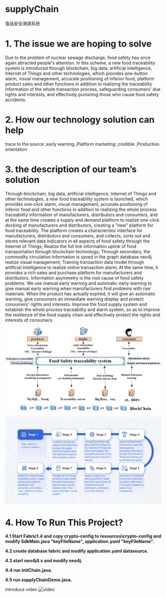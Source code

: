 # supplyChain
食品安全溯源系统

# **1. The issue we are hoping to solve**

Due to the problem of nuclear sewage discharge, food safety has once again attracted people's attention. In this scheme, a new food traceability system is introduced through blockchain, big data, artificial intelligence, Internet of Things and other technologies, which provides one-button alarm, visual management, accurate positioning of inferior food, platform product sales and other functions in addition to realizing the traceability information of the whole transaction process, safeguarding consumers' due rights and interests, and effectively punishing those who cause food safety accidents. 

# **2. How our technology solution can help**

trace to the source ,early warning ,Platform marketing ,credible ,Production orientation 

# **3. the description of our team’s solution**

Through blockchain, big data, artificial intelligence, Internet of Things and other technologies, a new food traceability system is launched, which provides one-click alarm, visual management, accurate positioning of inferior food and other functions in addition to realizing the whole process traceability information of manufacturers, distributors and consumers, and at the same time creates a supply and demand platform to realize one-click docking of manufacturers and distributors, creating a "new" platform for food traceability. 
The platform creates a characteristic interface for manufacturers, distributors and consumers, and collects, sorts out and stores relevant data indicators in all aspects of food safety through the Internet of Things; Realize the full link information uplink of food transportation through blockchain technology; Through secondary, the commodity circulation information is saved in the graph database neo4j realize visual management; Training transaction data model through artificial intelligence to realize online transaction alarm; At the same time, it provides a rich sales and purchase platform for manufacturers and distributors. Information asymmetry is the root cause of food safety problems. We use manual early warning and automatic early warning to give manual early warning when manufacturers find problems with raw materials. When the product has actually expired, it will give an automatic warning, give consumers an immediate warning display and protect consumers' rights and interests. 
Improve the food supply system and establish the whole process traceability and alarm system, so as to improve the resilience of the food supply chain and effectively protect the rights and interests of consumers. 

![111](111.jpg) 

![222](222.png) 

# **4. How To Run This Project?**

**4.1 Start Fabric1.4 and copy crypto-config to resources\crypto-config and modify SdkMain.java "keyFileName", application.yaml "keyFileName".**

**4.2 create database fabric and modify application.yaml datasource.**

**4.3 start neo4j4.x and modify neo4j.**

**4.4 run initChain.java.**

**4.5 run supplyChainDemo.java.**

introduce video
![video](https://www.youtube.com/watch?v=6AeSpJaU8jk)

